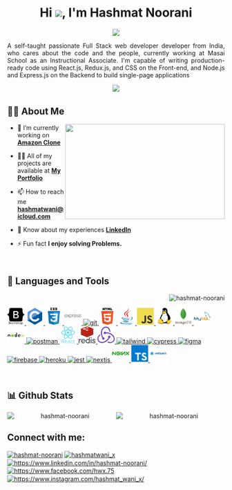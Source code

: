 
<h1 align="center">Hi <img src="https://raw.githubusercontent.com/MartinHeinz/MartinHeinz/master/wave.gif" width="30px">, I'm Hashmat Noorani</h1>

<p align="center">
<img align="center" src="https://readme-typing-svg.demolab.com?font=Fira+Code&size=25&pause=1000&vCenter=true&center=true&width=470&lines=Full+Stack+Web+Developer+-+MERN;JavaScript+Enthusiast"/>
</p>
<p style='text-align: justify;'> A self-taught passionate Full Stack web developer developer from India, who cares about the code and the people, currently working at Masai School as an Instructional Associate. I'm capable of writing production-ready code using React.js, Redux.js, and CSS on the Front-end, and Node.js and Express.js on the Backend to build single-page applications</p>
    
<!-- <p align="center"> <a href="https://twitter.com/hashmatwani_x" target="blank"><img src="https://img.shields.io/twitter/follow/hashmatwani_x?logo=twitter&style=for-the-badge" alt="hashmatwani_x" /></a> </p> -->

<p align="center"> <a href="https://github.com/Hashmat-Noorani/github-profile-views-counter">
    <img src="https://komarev.com/ghpvc/?username=Hashmat-Noorani">
</a> </p>



## 🙋‍♂️ About Me
<img align=right height="220" width="370" src="https://encrypted-tbn0.gstatic.com/images?q=tbn:ANd9GcTRovpXJrJAwoL5hWtL94kdEV_OMpSf2dWlOrl9sZnWsGzHcIqnLNTzovqLWAG_Ge0pylU&usqp=CAU">

- 🔭 I’m currently working on **[Amazon Clone](https://github.com/Hashmat-Noorani/Amazon-clone)**

- 👨‍💻 All of my projects are available at **[My Portfolio](https://github.com/Hashmat-Noorani)**

- 📫 How to reach me **hashmatwani@icloud.com**

- 📄 Know about my experiences **[LinkedIn](https://www.linkedin.com/in/hashmat-noorani/)**

- ⚡ Fun fact **I enjoy solving Problems.**
</br>

## 🚀 Languages and Tools
<img align="right" src="https://github-readme-stats.vercel.app/api/top-langs?username=hashmat-noorani&show_icons=true&hide_border=true&layout=compact" alt="hashmat-noorani" />
<br/>
<p align="left"> <a href="https://getbootstrap.com" target="_blank" rel="noreferrer"> <img src="https://raw.githubusercontent.com/devicons/devicon/master/icons/bootstrap/bootstrap-plain-wordmark.svg" alt="bootstrap" width="40" height="40"/> </a> <a href="https://www.cprogramming.com/" target="_blank" rel="noreferrer"> <img src="https://raw.githubusercontent.com/devicons/devicon/master/icons/c/c-original.svg" alt="c" width="40" height="40"/> </a> <a href="https://www.w3schools.com/css/" target="_blank" rel="noreferrer"> <img src="https://raw.githubusercontent.com/devicons/devicon/master/icons/css3/css3-original-wordmark.svg" alt="css3" width="40" height="40"/> </a> <a href="https://expressjs.com" target="_blank" rel="noreferrer"> <img src="https://raw.githubusercontent.com/devicons/devicon/master/icons/express/express-original-wordmark.svg" alt="express" width="40" height="40"/> </a> <a href="https://git-scm.com/" target="_blank" rel="noreferrer"> <img src="https://www.vectorlogo.zone/logos/git-scm/git-scm-icon.svg" alt="git" width="40" height="40"/> </a> <a href="https://www.w3.org/html/" target="_blank" rel="noreferrer"> <img src="https://raw.githubusercontent.com/devicons/devicon/master/icons/html5/html5-original-wordmark.svg" alt="html5" width="40" height="40"/> </a> <a href="https://www.java.com" target="_blank" rel="noreferrer"> <img src="https://raw.githubusercontent.com/devicons/devicon/master/icons/java/java-original.svg" alt="java" width="40" height="40"/> </a> <a href="https://developer.mozilla.org/en-US/docs/Web/JavaScript" target="_blank" rel="noreferrer"> <img src="https://raw.githubusercontent.com/devicons/devicon/master/icons/javascript/javascript-original.svg" alt="javascript" width="40" height="40"/> </a> <a href="https://www.linux.org/" target="_blank" rel="noreferrer"> 
<img src="https://raw.githubusercontent.com/devicons/devicon/master/icons/linux/linux-original.svg" alt="linux" width="40" height="40"/> </a> <a href="https://www.mongodb.com/" target="_blank" rel="noreferrer"> <img src="https://raw.githubusercontent.com/devicons/devicon/master/icons/mongodb/mongodb-original-wordmark.svg" alt="mongodb" width="40" height="40"/> </a> <a href="https://www.mysql.com/" target="_blank" rel="noreferrer"> <img src="https://raw.githubusercontent.com/devicons/devicon/master/icons/mysql/mysql-original-wordmark.svg" alt="mysql" width="40" height="40"/> </a> <a href="https://nodejs.org" target="_blank" rel="noreferrer"> <img src="https://raw.githubusercontent.com/devicons/devicon/master/icons/nodejs/nodejs-original-wordmark.svg" alt="nodejs" width="40" height="40"/> </a> <a href="https://postman.com" target="_blank" rel="noreferrer"> <img src="https://www.vectorlogo.zone/logos/getpostman/getpostman-icon.svg" alt="postman" width="40" height="40"/> </a> <a href="https://reactjs.org/" target="_blank" rel="noreferrer"> <img src="https://raw.githubusercontent.com/devicons/devicon/master/icons/react/react-original-wordmark.svg" alt="react" width="40" height="40"/> </a> <a href="https://redis.io" target="_blank" rel="noreferrer"> <img src="https://raw.githubusercontent.com/devicons/devicon/master/icons/redis/redis-original-wordmark.svg" alt="redis" width="40" height="40"/> </a> <a href="https://redux.js.org" target="_blank" rel="noreferrer"> <img src="https://raw.githubusercontent.com/devicons/devicon/master/icons/redux/redux-original.svg" alt="redux" width="40" height="40"/> </a> <a href="https://tailwindcss.com/" target="_blank" rel="noreferrer"> <img src="https://www.vectorlogo.zone/logos/tailwindcss/tailwindcss-icon.svg" alt="tailwind" width="40" height="40"/> </a> <a href="https://www.cypress.io" target="_blank" rel="noreferrer"> <img src="https://raw.githubusercontent.com/simple-icons/simple-icons/6e46ec1fc23b60c8fd0d2f2ff46db82e16dbd75f/icons/cypress.svg" alt="cypress" width="40" height="40"/> </a>  </a> <a href="https://www.figma.com/" target="_blank" rel="noreferrer"> <img src="https://www.vectorlogo.zone/logos/figma/figma-icon.svg" alt="figma" width="40" height="40"/> </a> <a href="https://firebase.google.com/" target="_blank" rel="noreferrer"> <img src="https://www.vectorlogo.zone/logos/firebase/firebase-icon.svg" alt="firebase" width="40" height="40"/> </a> <a href="https://heroku.com" target="_blank" rel="noreferrer"> <img src="https://www.vectorlogo.zone/logos/heroku/heroku-icon.svg" alt="heroku" width="40" height="40"/> </a>  <a href="https://jestjs.io" target="_blank" rel="noreferrer"> <img src="https://www.vectorlogo.zone/logos/jestjsio/jestjsio-icon.svg" alt="jest" width="40" height="40"/> </a> <a href="https://nextjs.org/" target="_blank" rel="noreferrer"> <img src="https://cdn.worldvectorlogo.com/logos/nextjs-2.svg" alt="nextjs" width="40" height="40"/> </a> <a href="https://www.nginx.com" target="_blank" rel="noreferrer"> <img src="https://raw.githubusercontent.com/devicons/devicon/master/icons/nginx/nginx-original.svg" alt="nginx" width="40" height="40"/> </a> <a href="https://www.typescriptlang.org/" target="_blank" rel="noreferrer"> <img src="https://raw.githubusercontent.com/devicons/devicon/master/icons/typescript/typescript-original.svg" alt="typescript" width="40" height="40"/> </a> <a href="https://webpack.js.org" target="_blank" rel="noreferrer"> <img src="https://raw.githubusercontent.com/devicons/devicon/d00d0969292a6569d45b06d3f350f463a0107b0d/icons/webpack/webpack-original-wordmark.svg" alt="webpack" width="40" height="40"/> </a></p>

</br>

## 📊 Github Stats
<div align="center" style="display: flex; flex-wrap: nowrap;">
    <img width="420" src="https://github-readme-stats.vercel.app/api?username=hashmat-noorani&show_icons=true&hide_border=true" alt="hashmat-noorani" />
    <img width="420" src="https://github-readme-streak-stats.herokuapp.com/?user=hashmat-noorani&hide_border=true" alt="hashmat-noorani" />
</div>






## Connect with me:
<p align="left">
<a href="https://www.leetcode.com/hashmat-noorani" target="blank"><img align="center" src="https://raw.githubusercontent.com/rahuldkjain/github-profile-readme-generator/master/src/images/icons/Social/leet-code.svg" alt="hashmat-noorani" height="30" width="40" /></a>
<a href="https://twitter.com/hashmatwani_x" target="blank"><img align="center" src="https://raw.githubusercontent.com/rahuldkjain/github-profile-readme-generator/master/src/images/icons/Social/twitter.svg" alt="hashmatwani_x" height="30" width="40" /></a>
<a href="https://linkedin.com/in/hashmat-noorani/" target="blank"><img align="center" src="https://raw.githubusercontent.com/rahuldkjain/github-profile-readme-generator/master/src/images/icons/Social/linked-in-alt.svg" alt="https://www.linkedin.com/in/hashmat-noorani/" height="30" width="40" /></a>
<a href="https://fb.com/hwx.75" target="blank"><img align="center" src="https://raw.githubusercontent.com/rahuldkjain/github-profile-readme-generator/master/src/images/icons/Social/facebook.svg" alt="https://www.facebook.com/hwx.75" height="30" width="40" /></a>
<a href="https://instagram.com/hashmat_wani_x/" target="blank"><img align="center" src="https://raw.githubusercontent.com/rahuldkjain/github-profile-readme-generator/master/src/images/icons/Social/instagram.svg" alt="https://www.instagram.com/hashmat_wani_x/" height="30" width="40" /></a>
</p>

<br/>
